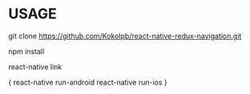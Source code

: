 # USAGE
git clone https://github.com/Kokolpb/react-native-redux-navigation.git

npm install

react-native link

{
react-native run-android
react-native run-ios
}

